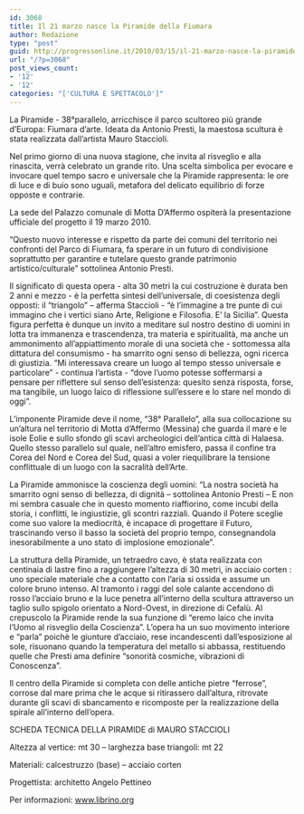 ```yaml
---
id: 3068
title: Il 21 marzo nasce la Piramide della Fiumara
author: Redazione
type: "post"
guid: http://progressonline.it/2010/03/15/il-21-marzo-nasce-la-piramide-della-fiumara/
url: "/?p=3068"
post_views_count:
- '12'
- '12'
categories: "['CULTURA E SPETTACOLO']"
---
```


La Piramide - 38°parallelo, arricchisce il parco scultoreo più grande d’Europa: Fiumara d’arte. Ideata da Antonio Presti, la maestosa scultura è stata realizzata dall’artista Mauro Staccioli.

Nel primo giorno di una nuova stagione, che invita al risveglio e alla rinascita, verrà celebrato un grande rito. Una scelta simbolica per evocare e invocare quel tempo sacro e universale che la Piramide rappresenta: le ore di luce e di buio sono uguali, metafora del delicato equilibrio di forze opposte e contrarie.

La sede del Palazzo comunale di Motta D’Affermo ospiterà la presentazione ufficiale del progetto il 19 marzo 2010.

“Questo nuovo interesse e rispetto da parte dei comuni del territorio nei confronti del Parco di Fiumara, fa sperare in un futuro di condivisione soprattutto per garantire e tutelare questo grande patrimonio artistico/culturale” sottolinea Antonio Presti.

Il significato di questa opera - alta 30 metri la cui costruzione è durata ben 2 anni e mezzo - è la perfetta sintesi dell’universale, di coesistenza degli opposti: il “triangolo” – afferma Staccioli - “è l’immagine a tre punte di cui immagino che i vertici siano Arte, Religione e Filosofia. E’ la Sicilia”. Questa figura perfetta è dunque un invito a meditare sul nostro destino di uomini in lotta tra immanenza e trascendenza, tra materia e spiritualità, ma anche un ammonimento all’appiattimento morale di una società che - sottomessa alla dittatura del consumismo - ha smarrito ogni senso di bellezza, ogni ricerca di giustizia. “Mi interessava creare un luogo al tempo stesso universale e particolare” - continua l’artista - “dove l’uomo potesse soffermarsi a pensare per riflettere sul senso dell’esistenza: quesito senza risposta, forse, ma tangibile, un luogo laico di riflessione sull’essere e lo stare nel mondo di oggi”.

L’imponente Piramide deve il nome, “38° Parallelo”, alla sua collocazione su un’altura nel territorio di Motta d’Affermo (Messina) che guarda il mare e le isole Eolie e sullo sfondo gli scavi archeologici dell’antica città di Halaesa. Quello stesso parallelo sul quale, nell’altro emisfero, passa il confine tra Corea del Nord e Corea del Sud, quasi a voler riequilibrare la tensione conflittuale di un luogo con la sacralità dell’Arte.

La Piramide ammonisce la coscienza degli uomini: “La nostra società ha smarrito ogni senso di bellezza, di dignità – sottolinea Antonio Presti – E non mi sembra casuale che in questo momento riaffiorino, come incubi della storia, i conflitti, le ingiustizie, gli scontri razziali. Quando il Potere sceglie come suo valore la mediocrità, è incapace di progettare il Futuro, trascinando verso il basso la società del proprio tempo, consegnandola inesorabilmente a uno stato di implosione emozionale”.

La struttura della Piramide, un tetraedro cavo, è stata realizzata con centinaia di lastre fino a raggiungere l’altezza di 30 metri, in acciaio corten : uno speciale materiale che a contatto con l’aria si ossida e assume un colore bruno intenso. Al tramonto i raggi del sole calante accendono di rosso l’acciaio bruno e la luce penetra all’interno della scultura attraverso un taglio sullo spigolo orientato a Nord-Ovest, in direzione di Cefalù. Al crepuscolo la Piramide rende la sua funzione di “eremo laico che invita l’Uomo al risveglio della Coscienza”. L’opera ha un suo movimento interiore e “parla” poichè le giunture d’acciaio, rese incandescenti dall’esposizione al sole, risuonano quando la temperatura del metallo si abbassa, restituendo quelle che Presti ama definire “sonorità cosmiche, vibrazioni di Conoscenza”.

Il centro della Piramide si completa con delle antiche pietre “ferrose”, corrose dal mare prima che le acque si ritirassero dall’altura, ritrovate durante gli scavi di sbancamento e ricomposte per la realizzazione della spirale all’interno dell’opera.

SCHEDA TECNICA DELLA PIRAMIDE di MAURO STACCIOLI

Altezza al vertice: mt 30 – larghezza base triangoli: mt 22

Materiali: calcestruzzo (base) – acciaio corten

Progettista: architetto Angelo Pettineo

Per informazioni: www.librino.org